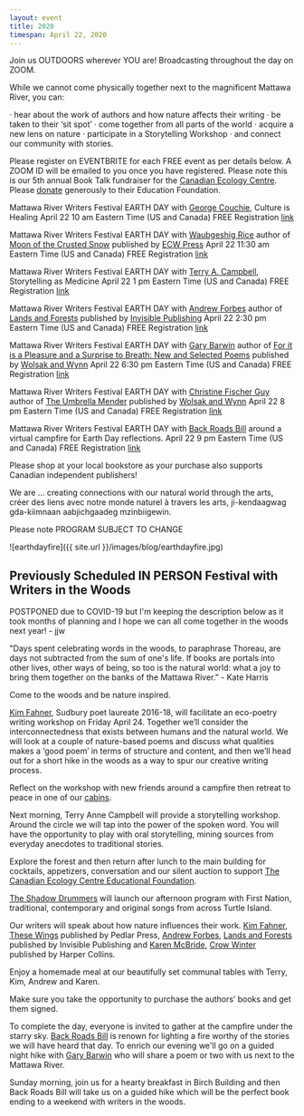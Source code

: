 ```yaml
---
layout: event
title: 2020
timespan: April 22, 2020
---
```


Join us OUTDOORS wherever YOU are! Broadcasting throughout the day on ZOOM.

While we cannot come physically together next to the magnificent Mattawa River, you can:
 
·      hear about the work of authors and how nature affects their writing
·      be taken to their ‘sit spot’
·      come together from all parts of the world
·      acquire a new lens on nature
·      participate in a Storytelling Workshop
·      and connect our community with stories.

Please register on EVENTBRITE for each FREE event as per details below. A ZOOM ID will be emailed to you once you have registered. Please note this is our 5th annual Book Talk fundraiser for the [Canadian Ecology Centre](https://www.canadianecology.ca/). Please [donate](https://www.canadianecology.ca/donate/) generously to their Education Foundation.

Mattawa River Writers Festival EARTH DAY with [George Couchie](http://www.nativeawarenesstraining.ca/), Culture is Healing
April 22 
10 am Eastern Time (US and Canada)
FREE Registration [link](https://www.eventbrite.ca/e/mattawariverwritersfestival-earth-day-with-george-couchie-registration-102271318266?aff=affiliate1)

Mattawa River Writers Festival EARTH DAY with [Waubgeshig Rice](https://www.waub.ca/about/) author of [Moon of the Crusted Snow](https://ecwpress.com/products/moon-of-the-crusted-snow?_pos=1&_sid=9ef8128d3&_ss=r) published by [ECW Press](https://ecwpress.com/)
April 22 
11:30 am Eastern Time (US and Canada)
FREE Registration [link](https://www.eventbrite.ca/e/mattawariverwritersfestival-earth-day-with-waubgeshig-rice-tickets-102272977228?aff=affiliate1 )


Mattawa River Writers Festival EARTH DAY with [Terry A. Campbell](https://www.nipissingu.ca/users/terry-campbell), Storytelling as Medicine
April 22 
1 pm Eastern Time (US and Canada)
FREE Registration [link](https://www.eventbrite.ca/e/mattawariverwritersfestival-earth-day-with-terry-campbell-tickets-102273256062?aff=affiliate1)


Mattawa River Writers Festival EARTH DAY with [Andrew Forbes](https://andrewgforbes.com/) author of [Lands and Forests](https://invisiblepublishing.com/product/lands-and-forests/) published by [Invisible Publishing](https://invisiblepublishing.com/)
April 22 
2:30 pm Eastern Time (US and Canada)
FREE Registration [link](https://www.eventbrite.ca/e/mattawariverwritersfestival-earth-day-with-andrew-forbes-tickets-102307009018?aff=affiliate1)


Mattawa River Writers Festival EARTH DAY with [Gary Barwin](https://garybarwin.com/) author of [For it is a Pleasure and a Surprise to Breath: New and Selected Poems](https://bookstore.wolsakandwynn.ca/products/for-it-is-a-pleasure-and-a-surprise-to-breathe) published by [Wolsak and Wynn](https://www.wolsakandwynn.ca/)
April 22 
6:30 pm Eastern Time (US and Canada)
FREE Registration [link](https://www.eventbrite.ca/e/mattawariverwritersfestival-earth-day-with-gary-barwin-tickets-102307512524?aff=affiliate1) 


Mattawa River Writers Festival EARTH DAY with [Christine Fischer Guy](http://www.christinefischerguy.com/) author of [The Umbrella Mender](https://bookstore.wolsakandwynn.ca/products/the-umbrella-mender) published by [Wolsak and Wynn](https://www.wolsakandwynn.ca/)
April 22 
8 pm Eastern Time (US and Canada)
FREE Registration [link](https://www.eventbrite.ca/e/mattawariverwritersfestival-earth-day-with-christine-fischer-guy-tickets-102307959862?aff=affiliate1)


Mattawa River Writers Festival EARTH DAY with [Back Roads Bill](https://www.steerto.com/?page_id=72) around a virtual campfire for Earth Day reflections.
April 22 
9 pm Eastern Time (US and Canada)
FREE Registration [link](https://www.eventbrite.ca/e/mattawariverwritersfestival-earth-day-with-back-roads-bill-tickets-102308270792?aff=affiliate1)

Please shop at your local bookstore as your purchase also supports Canadian independent publishers!

We are ... creating connections with our natural world through the arts, créer des liens avec notre monde naturel à travers les arts, ji-kendaagwag gda-kiimnaan aabjichgaadeg mzinbiigewin.


Please note  PROGRAM SUBJECT TO CHANGE

![earthdayfire]({{ site.url }}/images/blog/earthdayfire.jpg)

## Previously Scheduled IN PERSON Festival with Writers in the Woods 

POSTPONED due to COVID-19 but I'm keeping the description below as it took months of planning and I hope we can all come together in the woods next year! - jjw

"Days spent celebrating words in the woods, to paraphrase Thoreau, are days not subtracted from the sum of one's life. If books are portals into other lives, other ways of being, so too is the natural world: what a joy to bring them together on the banks of the Mattawa River.” - Kate Harris

Come to the woods and be nature inspired.

[Kim Fahner](https://kimfahner.wordpress.com/), Sudbury poet laureate 2016-18, will facilitate an eco-poetry writing workshop on Friday April 24. Together we’ll consider the interconnectedness that exists between humans and the natural world. We will look at a couple of nature-based poems and discuss what qualities makes a ‘good poem’ in terms of structure and content, and then we’ll head out for a short hike in the woods as a way to spur our creative writing process. 

Reflect on the workshop with new friends around a campfire then retreat to peace in one of our [cabins](https://www.canadianecology.ca/cabin-rentals/).

Next morning, Terry Anne Campbell will provide a storytelling workshop. Around the circle we will tap into the power of the spoken word. You will have the opportunity to play with oral storytelling, mining sources from everyday anecdotes to traditional stories.  

Explore the forest and then return after lunch to the main building for cocktails, appetizers, conversation and our silent auction to support [The Canadian Ecology Centre Educational Foundation](https://www.canadianecology.ca/donate/).

[The Shadow Drummers](http://www.shadowdrummers.sitew.ca/Herstory.B.htm#Herstory.B) will launch our afternoon program with First Nation, traditional, contemporary and original songs from across Turtle Island.

Our writers will speak about how nature influences their work. [Kim Fahner](https://kimfahner.wordpress.com/), [These Wings](http://www.pedlarpress.com/these-wings-by-kim-fahner/) published by Pedlar Press, [Andrew Forbes](https://andrewgforbes.com/), [Lands and Forests](https://invisiblepublishing.com/product/lands-and-forests/) published by Invisible Publishing and [Karen McBride](https://www.harpercollins.ca/author/cr-193890/karen-mcbride/), [Crow Winter](https://www.harpercollins.ca/9781443459679/crow-winter/) published by Harper Collins.

Enjoy a homemade meal at our beautifully set communal tables with Terry, Kim, Andrew and Karen.

Make sure you take the opportunity to purchase the authors’ books and get them signed.  

To complete the day, everyone is invited to gather at the campfire under the starry sky. [Back Roads Bill](https://www.northernontario.travel/author/backroads-bill-steer) is renown for lighting a fire worthy of the stories we will have heard that day. To enrich our evening we'll go on a guided night hike with [Gary Barwin](https://garybarwin.com/) who will share a poem or two with us next to the Mattawa River.

Sunday morning, join us for a hearty breakfast in Birch Building and then Back Roads Bill will take us on a guided hike which will be the perfect book ending to a weekend with writers in the woods.